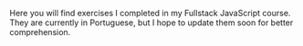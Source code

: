 Here you will find exercises I completed in my Fullstack JavaScript course.
They are currently in Portuguese, but I hope to update them soon for better comprehension.
